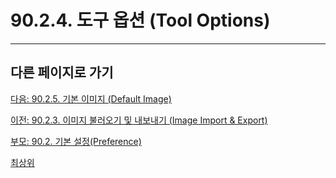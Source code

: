 # 90.2.4. 도구 옵션 (Tool Options)

***

## 다른 페이지로 가기

[다음: 90.2.5. 기본 이미지 (Default Image)](./90-02-05-default-image.md)

[이전: 90.2.3. 이미지 불러오기 및 내보내기 (Image Import & Export)](./90-02-03-image-import-n-export.md)

[부모: 90.2. 기본 설정(Preference)](./90-02-00-preference.md)

[최상위](./00-home.md)
